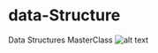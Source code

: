 # data-Structure
Data Structures MasterClass
![alt text](https://github.com/jeremie74/data-Structure/blob/master/dataStructure.png)
